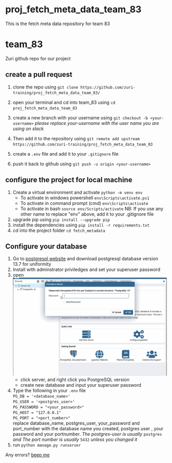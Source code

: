 # proj_fetch_meta_data_team_83

This is the fetch meta data repository for team 83

# team_83

Zuri github repo for our project

## create a pull request

1. clone the repo using `git clone https://github.com/zuri-training/proj_fetch_meta_data_team_83/`

2. open your terminal and cd into team_83 using `cd proj_fetch_meta_data_team_83`

3. create a new branch with your username using `git checkout -b <your-username>`
   _please replace your-username with the user name you are using on slack_

4. Then add it to the repository using `git remote add upstream https://github.com/zuri-training/proj_fetch_meta_data_team_83`

5. create a `.env` file and add it to your `.gitignore` file

6. push it back to github using `git push -u origin <your-username>`

## configure the project for local machine

1. Create a virtual environment and activate `python -m venv env`
   - To activate in windows powershell `env\Scripts\activate.ps1`
   - To activate in command prompt (cmd) `env\Scripts\activate`
   - To activate in bash `source env/Scripts/activate`
     NB: If you use any other name to replace "env" above, add it to your .gitignore file
2. upgrade pip using `pip install --upgrade pip`
3. install the dependencies using `pip install -r requirements.txt`
4. cd into the project folder `cd fetch_metadata`

## Configure your database

1. Go to [postgresql website](https://www.enterprisedb.com/downloads/postgres-postgresql-downloads) and download postgresql database version 13.7 for uniformity
2. Install with adminstrator priviledges and set your superuser password
3. open ![pgAdmin](pgAdmin1.gif)
   - click server, and right click you PostgreSQL version
   - create new database and input your superuser password
4. Type the following in your `.env` file <br>
   `PG_DB = '<database_name>'` <br>
   `PG_USER = '<postgres_user>'` <br>
   `PG_PASSWORD = "<your_password>"` <br>
   `PG_HOST = "127.0.0.1"` <br>
   `PG_PORT = "<port_number>"` <br>
   replace database_name, postgres_user, your_password and port_number with the database name you created, postgres user , your password and your portnumber.
   _The postgres-user is usually_ `postgres` _and The port number is usually_ `5432` _unless you changed it_
5. run `python manage.py runserver`

Any errors? [beep me](https://wa.link/y15x4c)
